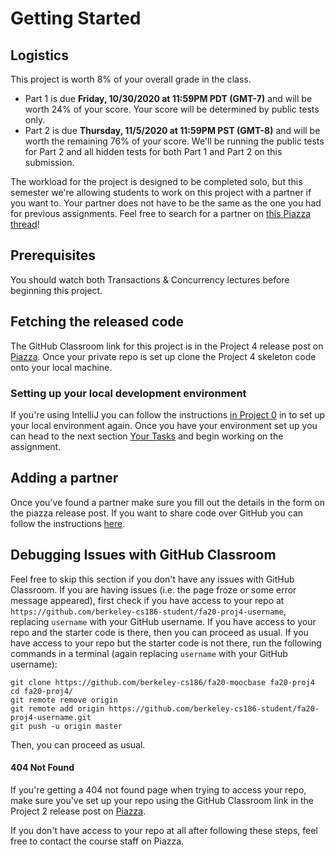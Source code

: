 # Getting Started

## Logistics

This project is worth 8% of your overall grade in the class.

* Part 1 is due **Friday, 10/30/2020 at 11:59PM PDT \(GMT-7\)** and will be worth 24% of your score. Your score will be determined by public tests only.
* Part 2 is due **Thursday, 11/5/2020 at 11:59PM PST \(GMT-8\)** and will be worth the remaining 76% of your score. We'll be running the public tests for Part 2 and all hidden tests for both Part 1 and Part 2 on this submission.

The workload for the project is designed to be completed solo, but this semester we're allowing students to work on this project with a partner if you want to. Your partner does not have to be the same as the one you had for previous assignments. Feel free to search for a partner on [this Piazza thread](https://piazza.com/class/kducz9b1i3h78i?cid=5)!

## Prerequisites

You should watch both Transactions & Concurrency lectures before beginning this project.

## Fetching the released code

The GitHub Classroom link for this project is in the Project 4 release post on [Piazza](https://piazza.com/class/kducz9b1i3h78i?cid=410). Once your private repo is set up clone the Project 4 skeleton code onto your local machine.

### Setting up your local development environment

If you're using IntelliJ you can follow the instructions [in Project 0](../proj0/getting-started.md#setting-up-your-local-development-environment) in to set up your local environment again. Once you have your environment set up you can head to the next section [Your Tasks](../proj2/your-tasks.md) and begin working on the assignment.

## Adding a partner

Once you've found a partner make sure you fill out the details in the form on the piazza release post. If you want to share code over GitHub you can follow the instructions [here](../../common/adding-a-partner-on-github.md).

## Debugging Issues with GitHub Classroom

Feel free to skip this section if you don't have any issues with GitHub Classroom. If you are having issues \(i.e. the page froze or some error message appeared\), first check if you have access to your repo at `https://github.com/berkeley-cs186-student/fa20-proj4-username`, replacing `username` with your GitHub username. If you have access to your repo and the starter code is there, then you can proceed as usual. If you have access to your repo but the starter code is not there, run the following commands in a terminal \(again replacing `username` with your GitHub username\):

```text
git clone https://github.com/berkeley-cs186/fa20-moocbase fa20-proj4
cd fa20-proj4/
git remote remove origin
git remote add origin https://github.com/berkeley-cs186-student/fa20-proj4-username.git
git push -u origin master
```

Then, you can proceed as usual.

#### 404 Not Found

If you're getting a 404 not found page when trying to access your repo, make sure you've set up your repo using the GitHub Classroom link in the Project 2 release post on [Piazza](https://piazza.com/class/kducz9b1i3h78i?cid=410).

If you don't have access to your repo at all after following these steps, feel free to contact the course staff on Piazza.

